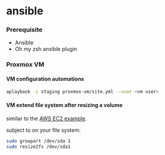 # ansible

### Prerequisite
- Ansible
- Oh my zsh ansible plugin

### Proxmox VM
#### VM configuration automations
```bash
aplaybook -i staging proxmox-vm/site.yml --user <vm user>
```
#### VM extend file system after resizing a volume
similar to the [AWS EC2 example](https://docs.aws.amazon.com/AWSEC2/latest/UserGuide/recognize-expanded-volume-linux.html).

subject to on your file system:
```bash
sudo growpart /dev/sda 1
sudo resize2fs /dev/sda1
```
